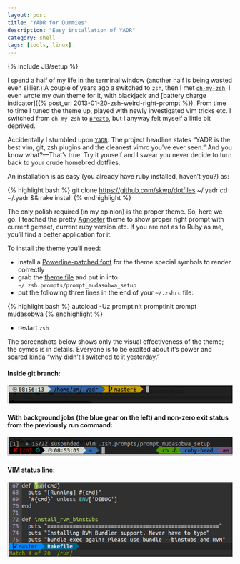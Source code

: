 ```yaml
---
layout: post
title: "YADR for Dummies"
description: "Easy installation of YADR"
category: shell
tags: [tools, linux]
---
```

{% include JB/setup %}

I spend a half of my life in the terminal window (another half is being wasted even sillier.)
A couple of years ago a switched to `zsh`, then I met [`oh-my-zsh`](https://github.com/robbyrussell/oh-my-zsh),
I even wrote my own theme for it, with blackjack and [battery charge indicator]({% post_url 2013-01-20-zsh-weird-right-prompt %}).
From time to time I tuned the theme up, played with newly investigated vim tricks etc. I switched from `oh-my-zsh` to
[`prezto`](https://github.com/sorin-ionescu/prezto), but I anyway felt myself a little bit deprived.

Accidentally I stumbled upon [`YADR`](https://github.com/skwp/dotfiles). The project headline states
“YADR is the best vim, git, zsh plugins and the cleanest vimrc you've ever seen.” And you know what?—That’s true.
Try it youself and I swear you never decide to turn back to your crude homebred dotfiles.

An installation is as easy (you already have ruby installed, haven’t you?) as:

{% highlight bash %}
git clone https://github.com/skwp/dotfiles ~/.yadr
cd ~/.yadr && rake install
{% endhighlight %}

The only polish required (in my opinion) is the proper theme. So, here we go. I teached the pretty
[Agnoster](https://gist.github.com/agnoster/3712874) theme to show proper right prompt with current gemset,
current ruby version etc. If you are not as to Ruby as me, you’ll find a better application for it.

To install the theme you’ll need:
* install a [Powerline-patched font](https://gist.github.com/1595572) for the theme special symbols
to render correctly
* grab the [theme file](https://gist.github.com/mudasobwa/5308070) and put in into `~/.zsh.prompts/prompt_mudasobwa_setup`
* put the following three lines in the end of your `~/.zshrc` file:

{% highlight bash %}
autoload -Uz promptinit
promptinit
prompt mudasobwa
{% endhighlight %}

* restart `zsh`

The screenshots below shows only the visual effectiveness of the theme; the cymes is in details. Everyone
is to be exalted about it’s power and scared kinda “why didn’t I switched to it yesterday.”

#### Inside git branch:
![YADR prompt inside git branch](/img/yadr-mudasobwa-git-prompt.png)

#### With background jobs (the blue gear on the left) and non-zero exit status from the previously run command:
![YADR prompt with running process](/img/yadr-mudasobwa-full-prompt.png)

#### VIM status line:
![YADR prompt for VIM](/img/yadr-mudasobwa-vim-prompt.png)


